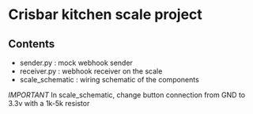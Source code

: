 # Crisbar kitchen scale project
## Contents
- sender.py : mock webhook sender
- receiver.py : webhook receiver on the scale
- scale_schematic : wiring schematic of the components

*IMPORTANT*
In scale_schematic, change button connection from GND to 3.3v with a 1k-5k resistor
